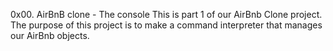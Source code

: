 0x00. AirBnB clone - The console
This is part 1 of our AirBnb Clone project. The purpose of this project is to make a command interpreter that manages our AirBnb objects.
